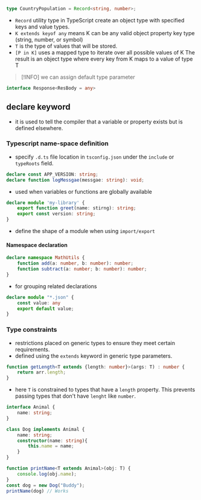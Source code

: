 ```ts
type CountryPopulation = Record<string, number>;
```
- `Record` utility type in TypeScript create an object type with specified keys and value types.
- `K extends keyof any` means K can be any valid object property key type (string, number, or symbol)
- `T` is the type of values that will be stored.
- `[P in K]` uses a mapped type to iterate over all possible values of K
The result is an object type where every key from K maps to a value of type T

> [!INFO] we can assign default type parameter
```ts
interface Response<ResBody = any>
```

## declare keyword
- it is used to tell the compiler that a variable or property exists but is defined elsewhere.
### Typescript name-space definition
- specify `.d.ts` file location in `tsconfig.json` under the `include` or `typeRoots` field.

```ts
declare const APP_VERSION: string;
declare function logMessgae(messgae: string): void;
```
- used when variables or functions are globally available

```ts
declare module 'my-library' {
	export function greet(name: stirng): string;
	export const version: string;
}
```
- define the shape of a module when using `import/export`

#### Namespace declaration
```ts
declare namespace MathUtils {
	function add(a: number, b: number): number;
	function subtract(a: number; b: number): number;
}
```
- for grouping related declarations

```ts
declare module "*.json" {
	const value: any
	export default value;
}
```

### Type constraints
- restrictions placed on generic types to ensure they meet certain requirements.
- defined using the `extends` keyword in generic type parameters.
```ts
function getLength<T extends {length: number}>(args: T) : number {
	return arr.length;
}
```
- here `T` is constrained to types that have a `length` property. This prevents passing types that don't have `lenght` like `number`.

```ts
interface Animal {
	name: string;
}

class Dog implements Animal {
	name: string;
	constructor(name: string){
		this.name = name;
	}
}

function printName<T extends Animal>(obj: T) {
	console.log(obj.name);
}
const dog = new Dog("Buddy");
printName(dog) // Works
```
